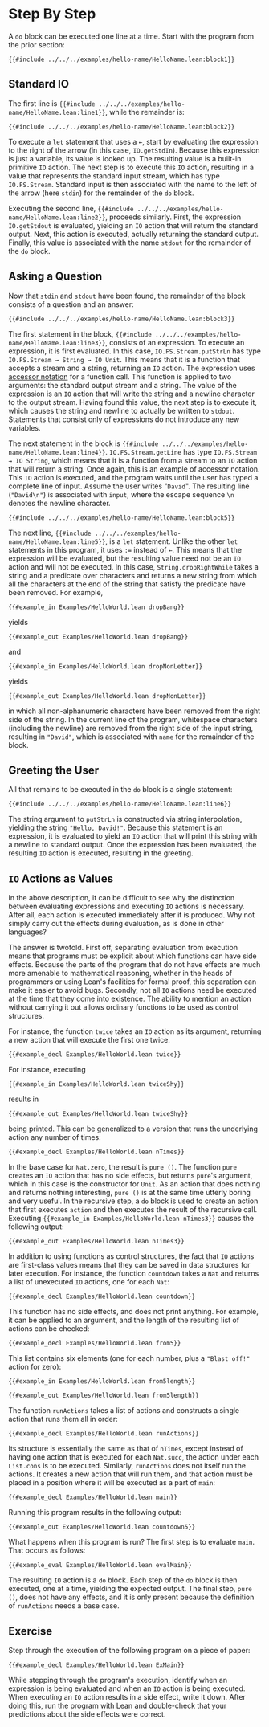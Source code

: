 # Step By Step

A `do` block can be executed one line at a time.
Start with the program from the prior section:
```lean
{{#include ../../../examples/hello-name/HelloName.lean:block1}}
```

## Standard IO

The first line is `{{#include ../../../examples/hello-name/HelloName.lean:line1}}`, while the remainder is:
```lean
{{#include ../../../examples/hello-name/HelloName.lean:block2}}
```
To execute a `let` statement that uses a `←`, start by evaluating the expression to the right of the arrow (in this case, `IO.getStdIn`).
Because this expression is just a variable, its value is looked up.
The resulting value is a built-in primitive `IO` action.
The next step is to execute this `IO` action, resulting in a value that represents the standard input stream, which has type `IO.FS.Stream`.
Standard input is then associated with the name to the left of the arrow (here `stdin`) for the remainder of the `do` block.

Executing the second line, `{{#include ../../../examples/hello-name/HelloName.lean:line2}}`, proceeds similarly.
First, the expression `IO.getStdout` is evaluated, yielding an `IO` action that will return the standard output.
Next, this action is executed, actually returning the standard output.
Finally, this value is associated with the name `stdout` for the remainder of the `do` block.

## Asking a Question

Now that `stdin` and `stdout` have been found, the remainder of the block consists of a question and an answer:
```lean
{{#include ../../../examples/hello-name/HelloName.lean:block3}}
```

The first statement in the block, `{{#include ../../../examples/hello-name/HelloName.lean:line3}}`, consists of an expression.
To execute an expression, it is first evaluated.
In this case, `IO.FS.Stream.putStrLn` has type `IO.FS.Stream → String → IO Unit`.
This means that it is a function that accepts a stream and a string, returning an `IO` action.
The expression uses [accessor notation](../getting-to-know/structures.md#behind-the-scenes) for a function call.
This function is applied to two arguments: the standard output stream and a string.
The value of the expression is an `IO` action that will write the string and a newline character to the output stream.
Having found this value, the next step is to execute it, which causes the string and newline to actually be written to `stdout`.
Statements that consist only of expressions do not introduce any new variables.

The next statement in the block is `{{#include ../../../examples/hello-name/HelloName.lean:line4}}`.
`IO.FS.Stream.getLine` has type `IO.FS.Stream → IO String`, which means that it is a function from a stream to an `IO` action that will return a string.
Once again, this is an example of accessor notation.
This `IO` action is executed, and the program waits until the user has typed a complete line of input.
Assume the user writes "`David`".
The resulting line (`"David\n"`) is associated with `input`, where the escape sequence `\n` denotes the newline character.

```lean
{{#include ../../../examples/hello-name/HelloName.lean:block5}}
```

The next line, `{{#include ../../../examples/hello-name/HelloName.lean:line5}}`, is a `let` statement.
Unlike the other `let` statements in this program, it uses `:=` instead of `←`.
This means that the expression will be evaluated, but the resulting value need not be an `IO` action and will not be executed.
In this case, `String.dropRightWhile` takes a string and a predicate over characters and returns a new string from which all the characters at the end of the string that satisfy the predicate have been removed.
For example,
```lean
{{#example_in Examples/HelloWorld.lean dropBang}}
```
yields
```output info
{{#example_out Examples/HelloWorld.lean dropBang}}
```
and
```lean
{{#example_in Examples/HelloWorld.lean dropNonLetter}}
```
yields
```output info
{{#example_out Examples/HelloWorld.lean dropNonLetter}}
```
in which all non-alphanumeric characters have been removed from the right side of the string.
In the current line of the program, whitespace characters (including the newline) are removed from the right side of the input string, resulting in `"David"`, which is associated with `name` for the remainder of the block.


## Greeting the User

All that remains to be executed in the `do` block is a single statement:
```lean
{{#include ../../../examples/hello-name/HelloName.lean:line6}}
```
The string argument to `putStrLn` is constructed via string interpolation, yielding the string `"Hello, David!"`.
Because this statement is an expression, it is evaluated to yield an `IO` action that will print this string with a newline to standard output.
Once the expression has been evaluated, the resulting `IO` action is executed, resulting in the greeting.

## `IO` Actions as Values

In the above description, it can be difficult to see why the distinction between evaluating expressions and executing `IO` actions is necessary.
After all, each action is executed immediately after it is produced.
Why not simply carry out the effects during evaluation, as is done in other languages?

The answer is twofold.
First off, separating evaluation from execution means that programs must be explicit about which functions can have side effects.
Because the parts of the program that do not have effects are much more amenable to mathematical reasoning, whether in the heads of programmers or using Lean's facilities for formal proof, this separation can make it easier to avoid bugs.
Secondly, not all `IO` actions need be executed at the time that they come into existence.
The ability to mention an action without carrying it out allows ordinary functions to be used as control structures.

For instance, the function `twice` takes an `IO` action as its argument, returning a new action that will execute the first one twice.
```lean
{{#example_decl Examples/HelloWorld.lean twice}}
```
For instance, executing
```lean
{{#example_in Examples/HelloWorld.lean twiceShy}}
```
results in
```output info
{{#example_out Examples/HelloWorld.lean twiceShy}}
```
being printed.
This can be generalized to a version that runs the underlying action any number of times:
```lean
{{#example_decl Examples/HelloWorld.lean nTimes}}
```
In the base case for `Nat.zero`, the result is `pure ()`.
The function `pure` creates an `IO` action that has no side effects, but returns `pure`'s argument, which in this case is the constructor for `Unit`.
As an action that does nothing and returns nothing interesting, `pure ()` is at the same time utterly boring and very useful.
In the recursive step, a `do` block is used to create an action that first executes `action` and then executes the result of the recursive call.
Executing `{{#example_in Examples/HelloWorld.lean nTimes3}}` causes the following output:
```output info
{{#example_out Examples/HelloWorld.lean nTimes3}}
```

In addition to using functions as control structures, the fact that `IO` actions are first-class values means that they can be saved in data structures for later execution.
For instance, the function `countdown` takes a `Nat` and returns a list of unexecuted `IO` actions, one for each `Nat`:
```lean
{{#example_decl Examples/HelloWorld.lean countdown}}
```
This function has no side effects, and does not print anything.
For example, it can be applied to an argument, and the length of the resulting list of actions can be checked:
```lean
{{#example_decl Examples/HelloWorld.lean from5}}
```
This list contains six elements (one for each number, plus a `"Blast off!"` action for zero):
```lean
{{#example_in Examples/HelloWorld.lean from5length}}
```
```output info
{{#example_out Examples/HelloWorld.lean from5length}}
```

The function `runActions` takes a list of actions and constructs a single action that runs them all in order:
```lean
{{#example_decl Examples/HelloWorld.lean runActions}}
```
Its structure is essentially the same as that of `nTimes`, except instead of having one action that is executed for each `Nat.succ`, the action under each `List.cons` is to be executed.
Similarly, `runActions` does not itself run the actions.
It creates a new action that will run them, and that action must be placed in a position where it will be executed as a part of `main`:
```lean
{{#example_decl Examples/HelloWorld.lean main}}
```
Running this program results in the following output:
```output info
{{#example_out Examples/HelloWorld.lean countdown5}}
```

What happens when this program is run?
The first step is to evaluate `main`. That occurs as follows:
```lean
{{#example_eval Examples/HelloWorld.lean evalMain}}
```
The resulting `IO` action is a `do` block.
Each step of the `do` block is then executed, one at a time, yielding the expected output.
The final step, `pure ()`, does not have any effects, and it is only present because the definition of `runActions` needs a base case.

## Exercise

Step through the execution of the following program on a piece of paper:
```lean
{{#example_decl Examples/HelloWorld.lean ExMain}}
```
While stepping through the program's execution, identify when an expression is being evaluated and when an `IO` action is being executed.
When executing an `IO` action results in a side effect, write it down.
After doing this, run the program with Lean and double-check that your predictions about the side effects were correct.
